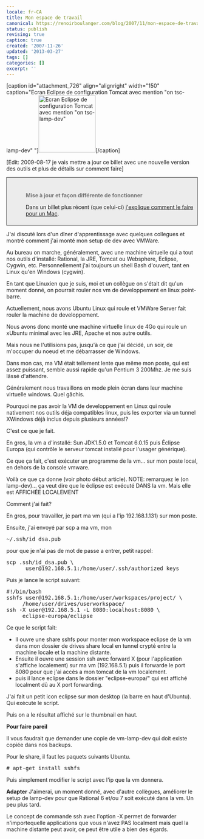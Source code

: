 ```yaml
---
locale: fr-CA
title: Mon espace de travail
canonical: https://renoirboulanger.com/blog/2007/11/mon-espace-de-travail/
status: publish
revising: true
caption: true
created: '2007-11-26'
updated: '2013-03-27'
tags: []
categories: []
excerpt: ''
---
```


[caption id="attachment_726" align="alignright" width="150" caption="Ecran Eclipse de configuration Tomcat avec mention &quot;on tsc-lamp-dev&quot; "]<a href="http://renoirboulanger.com/wp-content/uploads/2007/11/desktoprenoir1.png"><img class="size-thumbnail wp-image-726" title="desktoprenoir" src="http://renoirboulanger.com/wp-content/uploads/2007/11/desktoprenoir1-150x150.png" alt="Ecran Eclipse de configuration Tomcat avec mention &quot;on tsc-lamp-dev&quot; " width="150" height="150" /></a>[/caption]

[Edit: 2009-08-17 je vais mettre a jour ce billet avec une nouvelle version des outils et plus de détails sur comment faire]

<div style="background: #ececec; margin: 5px 0px; padding: 18px 8px 8px 50px; border: 1px solid #333;"> 
<h4 style="color: #777; margin-bottom: 10px;">Mise à jour et façon différente de fonctionner</h4> 
<p>Dans un billet plus récent (que celui-ci) <a href="http://renoirboulanger.com/blog/2010/07/installer-une-machine-virtuelle-linux-roulant-dans-vmware-fusion-sous-mac-os-x/">j'explique comment le faire pour un Mac</a>.</p> 
</div> 

J'ai discuté lors d'un dîner d'apprentissage avec quelques collegues et montré comment j'ai monté mon setup de dev avec VMWare.

Au bureau on marche, généralement, avec une machine virtuelle qui a tout nos outils d'installé: Rational, la JRE, Tomcat ou Websphere, Eclipse, Cygwin, etc. Personnellement j'ai toujours un shell Bash d'ouvert, tant en Linux qu'en Windows (cygwin).

En tant que Linuxien que je suis, moi et un collègue on s'était dit qu'un moment donné, on pourrait rouler nos vm de developpement en linux point-barre.
<!--more-->
Actuellement, nous avons Ubuntu Linux qui roule et VMWare Server fait rouler la machine de developpement.

Nous avons donc monté une machine virtuelle linux de 4Go qui roule un xUbuntu minimal avec les JRE, Apache et nos autre outils.

Mais nous ne l'utilisions pas, jusqu'à  ce que j'ai décidé, un soir, de m'occuper du noeud et me débarrasser de Windows.

Dans mon cas, ma VM était tellement lente que même mon poste, qui est assez puissant, semble aussi rapide qu'un Pentium 3 200Mhz. Je me suis lâssé d'attendre.

Généralement nous travaillons en mode plein écran dans leur machine virtuelle windows. Quel gâchis.

Pourquoi ne pas avoir la VM de developpement en Linux qui roule nativement nos outils déja compatibles linux,
puis les exporter via un tunnel XWindows déjà  inclus depuis plusieurs années!?

C'est ce que je fait.

En gros, la vm a d'installé: Sun JDK1.5.0 et Tomcat 6.0.15 puis Éclipse Europa (qui contrôle le serveur tomcat installé pour l'usager générique).

Ce que ça fait, c'est exécuter un programme de la vm... sur mon poste local, en dehors de la console vmware.

Voilà  ce que ça donne (voir photo début article).
NOTE: remarquez le (on lamp-dev)...  ça veut dire que le éclipse est exécuté DANS la vm. Mais elle est AFFICHÉE LOCALEMENT

Comment j'ai fait?

En gros, pour travailler, je part ma vm (qui a l'ip 192.168.1.131) sur mon poste.

Ensuite, j'ai envoyé par scp a ma vm, mon
<pre lang="bash">~/.ssh/id_dsa.pub</pre>
pour que je n'ai pas de mot de passe a entrer, petit rappel:
<pre lang="bash">scp .ssh/id_dsa.pub \
      user@192.168.5.1:/home/user/.ssh/authorized_keys</pre>
Puis je lance le script suivant:
<pre lang="bash">#!/bin/bash
sshfs user@192.168.5.1:/home/user/workspaces/project/ \
     /home/user/drives/userworkspace/
ssh -X user@192.168.5.1 -L 8080:localhost:8080 \
     eclipse-europa/eclipse</pre>
Ce que le script fait:
<ul>
	<li>Il ouvre une share sshfs pour monter mon workspace eclipse de la vm dans mon dossier de drives share local en tunnel crypté entre la machine locale et la machine distante.</li>
	<li>Ensuite il ouvre une session ssh avec forward X (pour l'application s'affiche localement) sur ma vm (192.168.5.1) puis il forwarde le port 8080 pour que j'ai accès a mon tomcat de la vm localement.</li>
	<li> puis il lance eclipse dans le dossier "eclipse-europa/" qui est affiché localment dû au X port forwarding.</li>
</ul>
J'ai fait un petit icon eclipse sur mon desktop (la barre en haut d'Ubuntu). Qui exécute le script.

Puis on a le résultat affiché sur le thumbnail en haut.

<strong>Pour faire pareil</strong>

Il vous faudrait que demander une copie de vm-lamp-dev qui doit existe copiée dans nos backups.

Pour le share, il faut les paquets suivants Ubuntu.
<pre lang="bash"># apt-get install sshfs</pre>
Puis simplement modifier le script avec l'ip que la vm donnera.

<strong>Adapter</strong>
J'aimerai, un moment donné, avec d'autre collègues, améliorer le setup de lamp-dev pour que Rational 6 et/ou 7 soit exécuté dans la vm. Un peu plus tard.

Le concept de commande ssh avec l'option -X permet de forwarder n'importequelle applications que vous n'avez PAS localment mais quel la machine distante peut avoir, ce peut être utile a bien des égards.